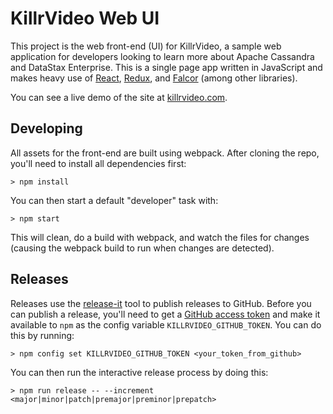 # KillrVideo Web UI

This project is the web front-end (UI) for KillrVideo, a sample web application for developers looking
to learn more about Apache Cassandra and DataStax Enterprise. This is a single page app written in
JavaScript and makes heavy use of [React][1], [Redux][2], and [Falcor][3] (among other libraries).

You can see a live demo of the site at [killrvideo.com][0].

## Developing

All assets for the front-end are built using webpack. After cloning the repo, you'll need to install
all dependencies first:
```
> npm install
```
You can then start a default "developer" task with:
```
> npm start
```
This will clean, do a build with webpack, and watch the files for changes (causing the webpack build
to run when changes are detected).

## Releases

Releases use the [release-it][4] tool to publish releases to GitHub. Before you can publish a release,
you'll need to get a [GitHub access token][5] and make it available to `npm` as the config variable
`KILLRVIDEO_GITHUB_TOKEN`. You can do this by running:
```
> npm config set KILLRVIDEO_GITHUB_TOKEN <your_token_from_github>
```
You can then run the interactive release process by doing this:
```
> npm run release -- --increment <major|minor|patch|premajor|preminor|prepatch>
```


[0]: http://www.killrvideo.com
[1]: https://facebook.github.io/react/index.html
[2]: http://redux.js.org/
[3]: http://netflix.github.io/falcor
[4]: http://webpro.github.io/release-it/
[5]: https://github.com/settings/tokens